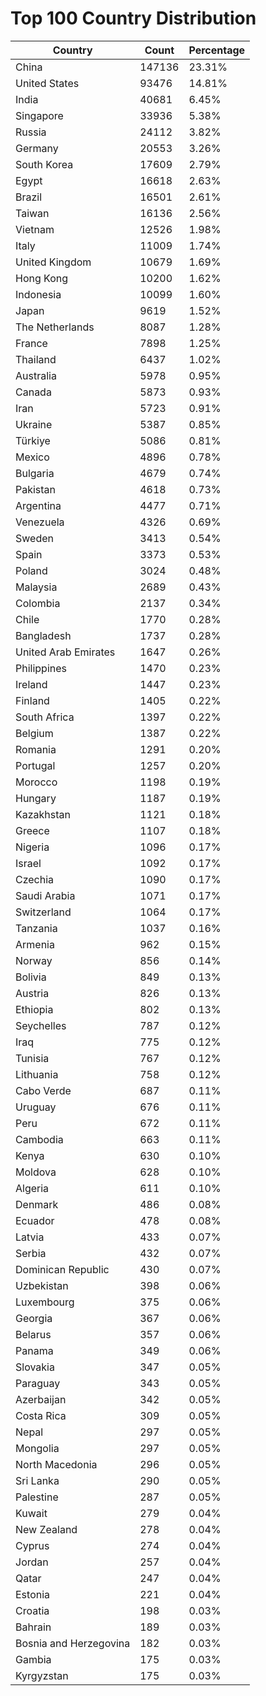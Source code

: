 # Top 100 Country Distribution
| Country | Count | Percentage |
|----|----|----|
| China | 147136 | 23.31% |
| United States | 93476 | 14.81% |
| India | 40681 | 6.45% |
| Singapore | 33936 | 5.38% |
| Russia | 24112 | 3.82% |
| Germany | 20553 | 3.26% |
| South Korea | 17609 | 2.79% |
| Egypt | 16618 | 2.63% |
| Brazil | 16501 | 2.61% |
| Taiwan | 16136 | 2.56% |
| Vietnam | 12526 | 1.98% |
| Italy | 11009 | 1.74% |
| United Kingdom | 10679 | 1.69% |
| Hong Kong | 10200 | 1.62% |
| Indonesia | 10099 | 1.60% |
| Japan | 9619 | 1.52% |
| The Netherlands | 8087 | 1.28% |
| France | 7898 | 1.25% |
| Thailand | 6437 | 1.02% |
| Australia | 5978 | 0.95% |
| Canada | 5873 | 0.93% |
| Iran | 5723 | 0.91% |
| Ukraine | 5387 | 0.85% |
| Türkiye | 5086 | 0.81% |
| Mexico | 4896 | 0.78% |
| Bulgaria | 4679 | 0.74% |
| Pakistan | 4618 | 0.73% |
| Argentina | 4477 | 0.71% |
| Venezuela | 4326 | 0.69% |
| Sweden | 3413 | 0.54% |
| Spain | 3373 | 0.53% |
| Poland | 3024 | 0.48% |
| Malaysia | 2689 | 0.43% |
| Colombia | 2137 | 0.34% |
| Chile | 1770 | 0.28% |
| Bangladesh | 1737 | 0.28% |
| United Arab Emirates | 1647 | 0.26% |
| Philippines | 1470 | 0.23% |
| Ireland | 1447 | 0.23% |
| Finland | 1405 | 0.22% |
| South Africa | 1397 | 0.22% |
| Belgium | 1387 | 0.22% |
| Romania | 1291 | 0.20% |
| Portugal | 1257 | 0.20% |
| Morocco | 1198 | 0.19% |
| Hungary | 1187 | 0.19% |
| Kazakhstan | 1121 | 0.18% |
| Greece | 1107 | 0.18% |
| Nigeria | 1096 | 0.17% |
| Israel | 1092 | 0.17% |
| Czechia | 1090 | 0.17% |
| Saudi Arabia | 1071 | 0.17% |
| Switzerland | 1064 | 0.17% |
| Tanzania | 1037 | 0.16% |
| Armenia | 962 | 0.15% |
| Norway | 856 | 0.14% |
| Bolivia | 849 | 0.13% |
| Austria | 826 | 0.13% |
| Ethiopia | 802 | 0.13% |
| Seychelles | 787 | 0.12% |
| Iraq | 775 | 0.12% |
| Tunisia | 767 | 0.12% |
| Lithuania | 758 | 0.12% |
| Cabo Verde | 687 | 0.11% |
| Uruguay | 676 | 0.11% |
| Peru | 672 | 0.11% |
| Cambodia | 663 | 0.11% |
| Kenya | 630 | 0.10% |
| Moldova | 628 | 0.10% |
| Algeria | 611 | 0.10% |
| Denmark | 486 | 0.08% |
| Ecuador | 478 | 0.08% |
| Latvia | 433 | 0.07% |
| Serbia | 432 | 0.07% |
| Dominican Republic | 430 | 0.07% |
| Uzbekistan | 398 | 0.06% |
| Luxembourg | 375 | 0.06% |
| Georgia | 367 | 0.06% |
| Belarus | 357 | 0.06% |
| Panama | 349 | 0.06% |
| Slovakia | 347 | 0.05% |
| Paraguay | 343 | 0.05% |
| Azerbaijan | 342 | 0.05% |
| Costa Rica | 309 | 0.05% |
| Nepal | 297 | 0.05% |
| Mongolia | 297 | 0.05% |
| North Macedonia | 296 | 0.05% |
| Sri Lanka | 290 | 0.05% |
| Palestine | 287 | 0.05% |
| Kuwait | 279 | 0.04% |
| New Zealand | 278 | 0.04% |
| Cyprus | 274 | 0.04% |
| Jordan | 257 | 0.04% |
| Qatar | 247 | 0.04% |
| Estonia | 221 | 0.04% |
| Croatia | 198 | 0.03% |
| Bahrain | 189 | 0.03% |
| Bosnia and Herzegovina | 182 | 0.03% |
| Gambia | 175 | 0.03% |
| Kyrgyzstan | 175 | 0.03% |
